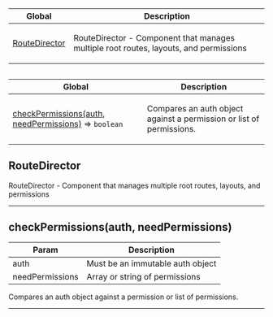 ## 

<table>
  <thead>
    <tr>
      <th>Global</th><th>Description</th>
    </tr>
  </thead>
  <tbody>
<tr>
    <td><a href="#RouteDirector">RouteDirector</a></td>
    <td><p>RouteDirector - Component that manages multiple root routes, layouts, and permissions</p>
</td>
    </tr>
</tbody>
</table>

## 

<table>
  <thead>
    <tr>
      <th>Global</th><th>Description</th>
    </tr>
  </thead>
  <tbody>
<tr>
    <td><a href="#checkPermissions">checkPermissions(auth, needPermissions)</a> ⇒ <code>boolean</code></td>
    <td><p>Compares an auth object against a permission or list of permissions.</p>
</td>
    </tr>
</tbody>
</table>

<a name="RouteDirector"></a>

## RouteDirector
RouteDirector - Component that manages multiple root routes, layouts, and permissions


* * *

<a name="checkPermissions"></a>

## checkPermissions(auth, needPermissions)

| Param | Description |
| --- | --- |
| auth | Must be an immutable auth object |
| needPermissions | Array or string of permissions |

Compares an auth object against a permission or list of permissions.


* * *

